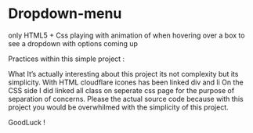 # Dropdown-menu
only HTML5 + Css playing with animation of when hovering over a box to see a dropdown with options coming up

Practices within this simple project :

What It’s actually interesting about this project its not complexity but its simplicity. With HTML cloudflare icones has been linked div and li On the CSS side I did linked all class on seperate css page for the purpose of separation of concerns. Please the actual source code because with this project you would be overwhilmed with the simplicity of this project.

GoodLuck !
